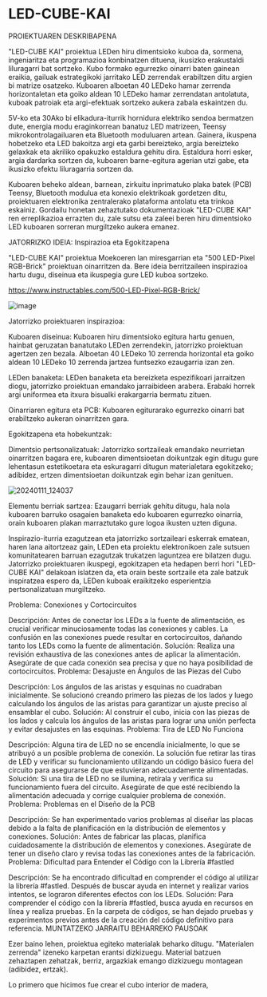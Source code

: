 # LED-CUBE-KAI

PROIEKTUAREN DESKRIBAPENA

"LED-CUBE KAI" proiektua LEDen hiru dimentsioko kuboa da, sormena, ingeniaritza eta programazioa konbinatzen dituena, ikusizko erakustaldi liluragarri bat sortzeko. Kubo formako egurrezko oinarri baten gainean eraikia, gailuak estrategikoki jarritako LED zerrendak erabiltzen ditu argien bi matrize osatzeko. Kuboaren alboetan 40 LEDeko hamar zerrenda horizontaletan eta goiko aldean 10 LEDeko hamar zerrendatan antolatuta, kuboak patroiak eta argi-efektuak sortzeko aukera zabala eskaintzen du.

5V-ko eta 30Ako bi elikadura-iturrik hornidura elektriko sendoa bermatzen dute, energia modu eraginkorrean banatuz LED matrizeen, Teensy mikrokontrolagailuaren eta Bluetooth moduluaren artean. Gainera, ikuspena hobetzeko eta LED bakoitza argi eta garbi bereizteko, argia bereizteko gelaxkak eta akriliko opakuzko estaldura gehitu dira. Estaldura horri esker, argia dardarka sortzen da, kuboaren barne-egitura agerian utzi gabe, eta ikusizko efektu liluragarria sortzen da.

Kuboaren beheko aldean, barnean, zirkuitu inprimatuko plaka batek (PCB) Teensy, Bluetooth modulua eta konexio elektrikoak gordetzen ditu, proiektuaren elektronika zentralerako plataforma antolatu eta trinkoa eskainiz. Gordailu honetan zehaztutako dokumentazioak "LED-CUBE KAI" ren erreplikazioa errazten du, zale sutsu eta zaleei beren hiru dimentsioko LED kuboaren sorreran murgiltzeko aukera emanez.

JATORRIZKO IDEIA: Inspirazioa eta Egokitzapena

"LED-CUBE KAI" proiektua Moekoeren lan miresgarrian eta "500 LED-Pixel RGB-Brick" proiektuan oinarritzen da. Bere ideia berritzaileen inspirazioa hartu dugu, diseinua eta ikuspegia gure LED kuboa sortzeko.

https://www.instructables.com/500-LED-Pixel-RGB-Brick/


![image](https://github.com/Aratzd2003/LED-CUBE-KAI/assets/156079021/2b86d054-cdec-4552-8639-533a5f465c9f)


Jatorrizko proiektuaren inspirazioa:

Kuboaren diseinua:
Kuboaren hiru dimentsioko egitura hartu genuen, hainbat geruzatan banatutako LEDen zerrendekin, jatorrizko proiektuan agertzen zen bezala. Alboetan 40 LEDeko 10 zerrenda horizontal eta goiko aldean 10 LEDeko 10 zerrenda jartzea funtsezko ezaugarria izan zen.

LEDen banaketa:
LEDen banaketa eta bereizketa espezifikoari jarraitzen diogu, jatorrizko proiektuan emandako jarraibideen arabera. Erabaki horrek argi uniformea eta itxura bisualki erakargarria bermatu zituen.

Oinarriaren egitura eta PCB: Kuboaren egiturarako egurrezko oinarri bat erabiltzeko aukeran oinarritzen gara.

Egokitzapena eta hobekuntzak:

Dimentsio pertsonalizatuak:
Jatorrizko sortzaileak emandako neurrietan oinarritzen bagara ere, kuboaren dimentsioetan doikuntzak egin ditugu gure lehentasun estetikoetara eta eskuragarri ditugun materialetara egokitzeko; adibidez, ertzen dimentsioetan doikuntzak egin behar izan genituen.


![20240111_124037](https://github.com/Aratzd2003/LED-CUBE-KAI/assets/156079021/2911d6ae-e0c4-486e-bb4a-7161eaff6cef)



Elementu berriak sartzea:
Ezaugarri berriak gehitu ditugu, hala nola kuboaren barruko osagaien banaketa edo kuboaren egurrezko oinarria, orain kuboaren plakan marraztutako gure logoa ikusten uzten diguna.



Inspirazio-iturria ezagutzean eta jatorrizko sortzaileari eskerrak ematean, haren lana aitortzeaz gain, LEDen eta proiektu elektronikoen zale sutsuen komunitatearen barruan ezagutzak trukatzen laguntzea ere bilatzen dugu. Jatorrizko proiektuaren ikuspegi, egokitzapen eta hedapen berri hori "LED-CUBE KAI" delakoan islatzen da, eta orain beste sortzaile eta zale batzuk inspiratzea espero da, LEDen kuboak eraikitzeko esperientzia pertsonalizatuan murgiltzeko.





Problema: Conexiones y Cortocircuitos

Descripción: Antes de conectar los LEDs a la fuente de alimentación, es crucial verificar minuciosamente todas las conexiones y cables. La confusión en las conexiones puede resultar en cortocircuitos, dañando tanto los LEDs como la fuente de alimentación.
Solución: Realiza una revisión exhaustiva de las conexiones antes de aplicar la alimentación. Asegúrate de que cada conexión sea precisa y que no haya posibilidad de cortocircuitos.
Problema: Desajuste en Ángulos de las Piezas del Cubo

Descripción: Los ángulos de las aristas y esquinas no cuadraban inicialmente. Se solucionó creando primero las piezas de los lados y luego calculando los ángulos de las aristas para garantizar un ajuste preciso al ensamblar el cubo.
Solución: Al construir el cubo, inicia con las piezas de los lados y calcula los ángulos de las aristas para lograr una unión perfecta y evitar desajustes en las esquinas.
Problema: Tira de LED No Funciona

Descripción: Alguna tira de LED no se encendía inicialmente, lo que se atribuyó a un posible problema de conexión. La solución fue retirar las tiras de LED y verificar su funcionamiento utilizando un código básico fuera del circuito para asegurarse de que estuvieran adecuadamente alimentadas.
Solución: Si una tira de LED no se ilumina, retírala y verifica su funcionamiento fuera del circuito. Asegúrate de que esté recibiendo la alimentación adecuada y corrige cualquier problema de conexión.
Problema: Problemas en el Diseño de la PCB

Descripción: Se han experimentado varios problemas al diseñar las placas debido a la falta de planificación en la distribución de elementos y conexiones.
Solución: Antes de fabricar las placas, planifica cuidadosamente la distribución de elementos y conexiones. Asegúrate de tener un diseño claro y revisa todas las conexiones antes de la fabricación.
Problema: Dificultad para Entender el Código con la Librería #fastled

Descripción: Se ha encontrado dificultad en comprender el código al utilizar la librería #fastled. Después de buscar ayuda en internet y realizar varios intentos, se lograron diferentes efectos con los LEDs.
Solución: Para comprender el código con la librería #fastled, busca ayuda en recursos en línea y realiza pruebas. En la carpeta de códigos, se han dejado pruebas y experimentos previos antes de la creación del código definitivo para referencia.
MUNTATZEKO JARRAITU BEHARREKO PAUSOAK

Ezer baino lehen, proiektua egiteko materialak beharko ditugu. "Materialen zerrenda" izeneko karpetan erantsi dizkizuegu. Material batzuen zehaztapen zehatzak, berriz, argazkiak emango dizkizuegu montagean (adibidez, ertzak).

Lo primero que hicimos fue crear el cubo interior de madera, 
